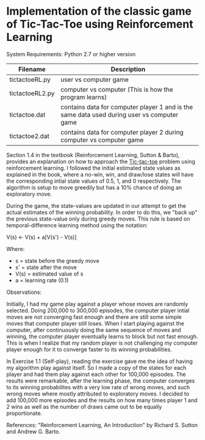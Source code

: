 Implementation of the classic game of Tic-Tac-Toe using Reinforcement Learning
=========

System Requirements: Python 2.7 or higher version

| Filename        | Description                                                                                |
|-----------------|--------------------------------------------------------------------------------------------|
| tictactoeRL.py  | user vs computer game                                                                      |
| tictactoeRL2.py | computer vs computer (This is how the program learns)                                      |
| tictactoe.dat   | contains data for computer player 1 and is the same data used during user vs computer game |
| tictactoe2.dat  | contains data for computer player 2 during computer vs computer game                       |


Section 1.4 in the textbook (Reinforcement Learning, Sutton & Barto), provides an explanation on how to approach the [Tic-tac-toe](http://en.wikipedia.org/wiki/Tic-tac-toe) problem using reinforcement learning. I followed the initial estimated state values as explained in the book, where a no-win, win, and draw/lose states will have the corresponding intial state values of 0.5, 1, and 0 respectively. The algorithm is setup to move greedily but has a 10% chance of doing an exploratory move. 

During the game, the state-values are updated in our attempt to get the actual estimates of the winning probability. In order to do this, we "back up" the previous state-value only during greedy moves. This rule is based on temporal-difference learning method using the notation:


V(s) <- V(s) + a[V(s') - V(s)]     

Where: 
* s    = state before the greedy move
* s'   = state after the move 
* V(s) = estimated value of s
* a    = learning rate (0.1)


Observations:

Initially, I had my game play against a player whose moves are randomly selected. Doing 200,000 to 300,000 episodes, the computer player intial moves are not converging fast enough and there are still some simple moves that computer player still loses. When I start playing against the computer, after continuously doing the same sequence of moves and winning, the computer player eventually learns to block but not fast enough. This is when I realize that my random player is not challenging my computer player enough for it to converge faster to its winning probabilities.

In Exercise 1.1 (Self-play), reading the exercise gave me the idea of having my algorithm play against itself. So I made a copy of the states for each player and had them play against each other for 100,000 episodes. The results were remarkable, after the learning phase, the computer converges to its winning probabilites with a very low rate of wrong moves, and such wrong moves where mostly attributed to exploratory moves. I decided to add 100,000 more episodes and the results on how many times player 1 and 2 wins as well as the number of draws came out to be equally proportionate.


References:
"Reinforcement Learning, An Introduction" by Richard S. Sutton and Andrew G. Barto. 
